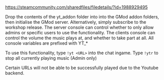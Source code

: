 https://steamcommunity.com/sharedfiles/filedetails/?id=1988929495

Drop the contents of the yt_addon folder into into the GMod addon folders, then initialise the GMod server. Alternatively, simply subscribe to the workshop release.
The server console can control whether to only allow admins or specific users to use the functionality.
The clients console can control the volume the music plays at, and whether to take part at all.
All console variables are prefixed with YT_*

To use this functionality, type `!yt <URL>` into the chat ingame.
Type `!ytr` to stop all currently playing music (Admin only)

Certain URLs will not be able to be successfully played due to the Youtube backend.